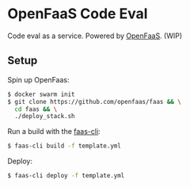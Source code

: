 # OpenFaaS Code Eval

Code eval as a service. Powered by [OpenFaaS](https://www.openfaas.com/). (WIP)

## Setup

Spin up OpenFaas:

```sh
$ docker swarm init
$ git clone https://github.com/openfaas/faas && \
  cd faas && \
  ./deploy_stack.sh
```

Run a build with the [faas-cli](https://github.com/openfaas/faas-cli):

```sh
$ faas-cli build -f template.yml
```

Deploy:

```sh
$ faas-cli deploy -f template.yml
```
